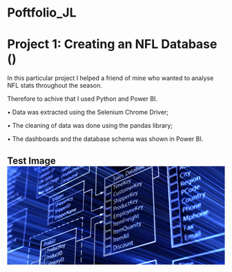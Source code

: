 # Poftfolio_JL

# Project 1: Creating an NFL Database ()
In this particular project I helped a friend of mine who wanted to analyse NFL stats throughout the season.

Therefore to achive that I used Python and Power BI.

• Data was extracted using the Selenium Chrome Driver; 

• The cleaning of data was done using the pandas library;

• The dashboards and the database schema was shown in Power BI.

## Test Image ![](SQLDatabaseSchemas.jpg)
